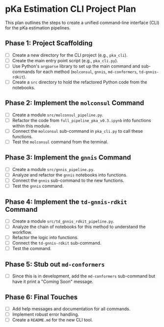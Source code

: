 # pKa Estimation CLI Project Plan

This plan outlines the steps to create a unified command-line interface (CLI) for the pKa estimation pipelines.

## Phase 1: Project Scaffolding

- [ ] Create a new directory for the CLI project (e.g., `pka_cli`).
- [ ] Create the main entry point script (e.g., `pka_cli.py`).
- [ ] Use Python's `argparse` library to set up the main command and sub-commands for each method (`molconsul`, `gnnis`, `md-conformers`, `td-gnnis-rdkit`).
- [ ] Create a `src` directory to hold the refactored Python code from the notebooks.

## Phase 2: Implement the `molconsul` Command

- [ ] Create a module `src/molconsul_pipeline.py`.
- [ ] Refactor the code from `full_pipeline_pka_v0.3.ipynb` into functions within this module.
- [ ] Connect the `molconsul` sub-command in `pka_cli.py` to call these functions.
- [ ] Test the `molconsul` command from the terminal.

## Phase 3: Implement the `gnnis` Command

- [ ] Create a module `src/gnnis_pipeline.py`.
- [ ] Analyze and refactor the `gnnis` notebooks into functions.
- [ ] Connect the `gnnis` sub-command to the new functions.
- [ ] Test the `gnnis` command.

## Phase 4: Implement the `td-gnnis-rdkit` Command

- [ ] Create a module `src/td_gnnis_rdkit_pipeline.py`.
- [ ] Analyze the chain of notebooks for this method to understand the workflow.
- [ ] Refactor the logic into functions.
- [ ] Connect the `td-gnnis-rdkit` sub-command.
- [ ] Test the command.

## Phase 5: Stub out `md-conformers`

- [ ] Since this is in development, add the `md-conformers` sub-command but have it print a "Coming Soon" message.

## Phase 6: Final Touches

- [ ] Add help messages and documentation for all commands.
- [ ] Implement robust error handling.
- [ ] Create a `README.md` for the new CLI tool.
